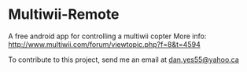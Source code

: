 Multiwii-Remote
===============

A free android app for controlling a multiwii copter
More info: http://www.multiwii.com/forum/viewtopic.php?f=8&t=4594


To contribute to this project, send me an email at dan.yes55@yahoo.ca

